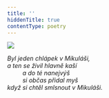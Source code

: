```yaml
---
title: ''
hiddenTitle: true
contentType: poetry
---
```


<section>

![](../Images/068.jpg)

_Byl jeden chlápek v Mikuláši,  
a ten se živil hlavně kaší  
         a do té nanejvýš  
         si občas přidal myš  
když si chtěl smlsnout v Mikuláši._

</section>
